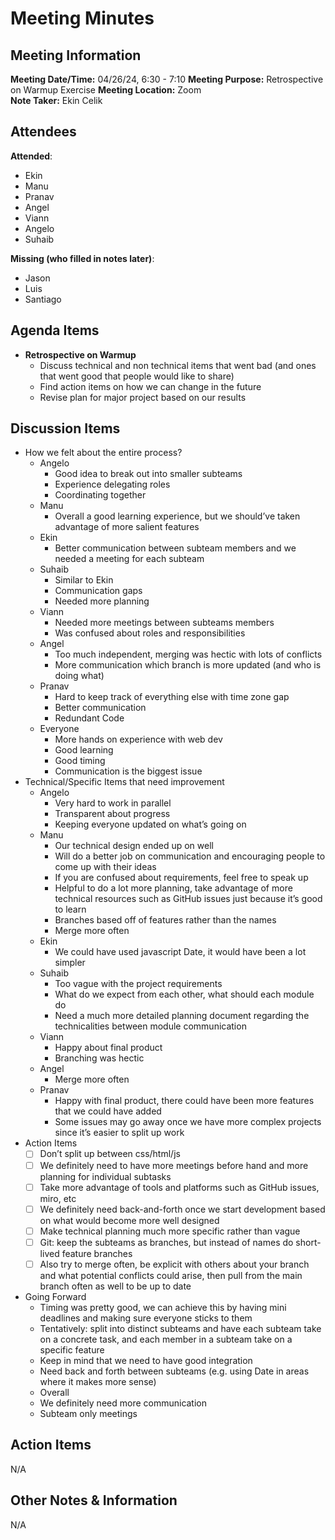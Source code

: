 # Meeting Minutes

## Meeting Information

**Meeting Date/Time:** 04/26/24, 6:30 - 7:10
**Meeting Purpose:** Retrospective on Warmup Exercise
**Meeting Location:** Zoom  
**Note Taker:** Ekin Celik  

## Attendees

**Attended**:

- Ekin
- Manu
- Pranav
- Angel
- Viann
- Angelo
- Suhaib

**Missing (who filled in notes later)**:

- Jason
- Luis
- Santiago

## Agenda Items

- **Retrospective on Warmup**
  - Discuss technical and non technical items that went bad (and ones that went good that people would like to share)
  - Find action items on how we can change in the future
  - Revise plan for major project based on our results

## Discussion Items

- How we felt about the entire process?
    - Angelo
        - Good idea to break out into smaller subteams
        - Experience delegating roles
        - Coordinating together
    - Manu	
        - Overall a good learning experience, but we should’ve taken advantage of more salient features
    - Ekin
        - Better communication between subteam members and we needed a meeting for each subteam
    - Suhaib
        - Similar to Ekin
        - Communication gaps
        - Needed more planning
    - Viann
        - Needed more meetings between subteams members
        - Was confused about roles and responsibilities
    - Angel
        - Too much independent, merging was hectic with lots of conflicts
        - More communication which branch is more updated (and who is doing what)
    - Pranav
        - Hard to keep track of everything else with time zone gap
        - Better communication
        - Redundant Code
    - Everyone
        - More hands on experience with web dev
        - Good learning
        - Good timing
        - Communication is the biggest issue
- Technical/Specific Items that need improvement
    - Angelo
        - Very hard to work in parallel
        - Transparent about progress
        - Keeping everyone updated on what’s going on
    - Manu
        - Our technical design ended up on well
        - Will do a better job on communication and encouraging people to come up with their ideas
        - If you are confused about requirements, feel free to speak up
        - Helpful to do a lot more planning, take advantage of more technical resources such as GitHub issues just because it’s good to learn
        - Branches based off of features rather than the names
        - Merge more often
    - Ekin
        - We could have used javascript Date, it would have been a lot simpler
    - Suhaib
        - Too vague with the project requirements
        - What do we expect from each other, what should each module do
        - Need a much more detailed planning document regarding the technicalities between module communication
    - Viann
        - Happy about final product
        - Branching was hectic
    - Angel
        - Merge more often 
    - Pranav
        - Happy with final product, there could have been more features that we could have added
        - Some issues may go away once we have more complex projects since it’s easier to split up work
- Action Items
    - [ ] Don’t split up between css/html/js
    - [ ] We definitely need to have more meetings before hand and more planning for individual subtasks
    - [ ] Take more advantage of tools and platforms such as GitHub issues, miro, etc
    - [ ] We definitely need back-and-forth once we start development based on what would become more well designed
    - [ ] Make technical planning much more specific rather than vague
    - [ ] Git: keep the subteams as branches, but instead of names do short-lived feature branches
    - [ ] Also try to merge often, be explicit with others about your branch and what potential conflicts could arise, then pull from the main branch often as well to be up to date
- Going Forward
    - Timing was pretty good, we can achieve this by having mini deadlines and making sure everyone sticks to them
    - Tentatively: split into distinct subteams and have each subteam take on a concrete task, and each member in a subteam take on a specific feature
    - Keep in mind that we need to have good integration
    - Need back and forth between subteams (e.g. using Date in areas where it makes more sense)
    - Overall
    - We definitely need more communication
    - Subteam only meetings

## Action Items
N/A

## Other Notes & Information

N/A
